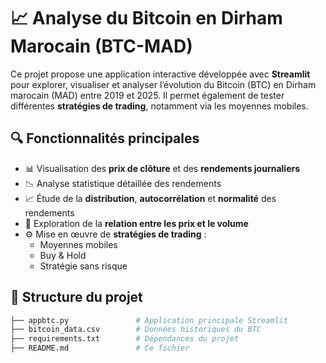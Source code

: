 # 📈 Analyse du Bitcoin en Dirham Marocain (BTC-MAD)

Ce projet propose une application interactive développée avec **Streamlit** pour explorer, visualiser et analyser l’évolution du Bitcoin (BTC) en Dirham marocain (MAD) entre 2019 et 2025. Il permet également de tester différentes **stratégies de trading**, notamment via les moyennes mobiles.

## 🔍 Fonctionnalités principales

- 📊 Visualisation des **prix de clôture** et des **rendements journaliers**
- 📉 Analyse statistique détaillée des rendements
- 📈 Étude de la **distribution**, **autocorrélation** et **normalité** des rendements
- 📌 Exploration de la **relation entre les prix et le volume**
- ⚙️ Mise en œuvre de **stratégies de trading** :  
  - Moyennes mobiles  
  - Buy & Hold  
  - Stratégie sans risque

## 📁 Structure du projet

```bash
├── appbtc.py               # Application principale Streamlit
├── bitcoin_data.csv        # Données historiques du BTC
├── requirements.txt        # Dépendances du projet
├── README.md               # Ce fichier
